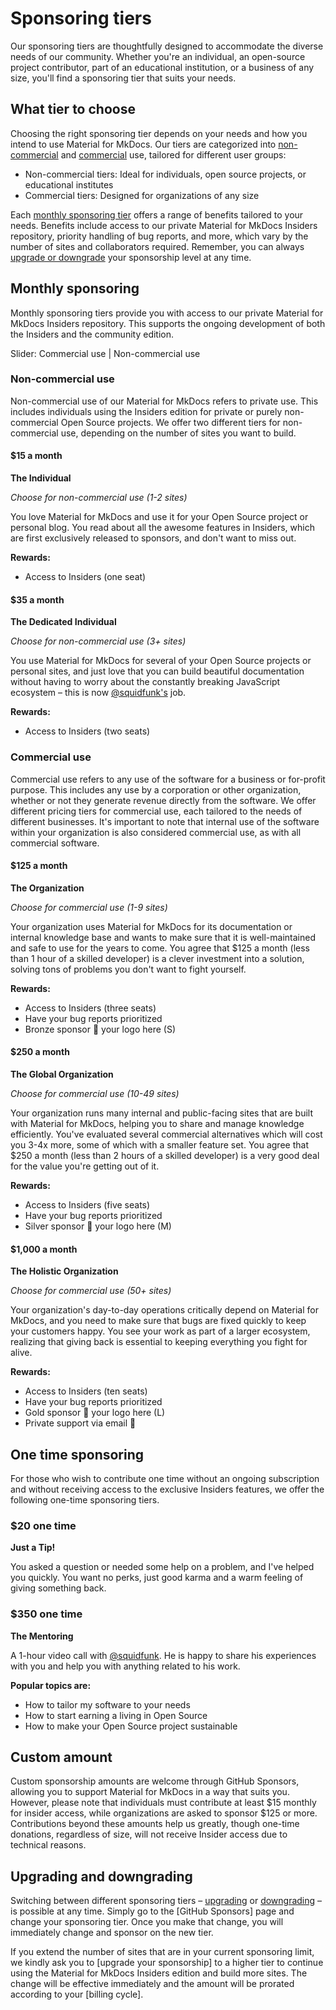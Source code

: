 # Sponsoring tiers

Our sponsoring tiers are thoughtfully designed to accommodate the diverse needs
of our community. Whether you're an individual, an open-source project
contributor, part of an educational institution, or a business of any size,
you'll find a sponsoring tier that suits your needs.

## What tier to choose

Choosing the right sponsoring tier depends on your needs and how you intend to
use Material for MkDocs. Our tiers are categorized into [non-commercial] and
[commercial] use, tailored for different user groups:

  - Non-commercial tiers: Ideal for individuals, open source projects, or
  educational institutes
  - Commercial tiers: Designed for organizations of any size

Each [monthly sponsoring tier] offers a range of benefits tailored to your needs.
Benefits include access to our private Material for MkDocs Insiders repository,
priority handling of bug reports, and more, which vary by the number of sites
and collaborators required. Remember, you can always [upgrade or downgrade] your
sponsorship level at any time.

  [monthly sponsoring tier]: #monthly-sponsoring
  [non-commercial]: #non-commercial-use
  [commercial]: #commercial-use
  [upgrade or downgrade]: payment-and-billing.md/#upgrading-and-downgrading

## Monthly sponsoring

Monthly sponsoring tiers provide you with access to our private Material for
MkDocs Insiders repository. This supports the ongoing development of both the
Insiders and the community edition.

Slider: Commercial use | Non-commercial use

### Non-commercial use

Non-commercial use of our Material for MkDocs refers to private use. This
includes individuals using the Insiders edition for private or purely
non-commercial Open Source projects. We offer two different tiers for
non-commercial use, depending on the number of sites you want to build.

#### $15 a month
__The Individual__

_Choose for non-commercial use (1-2 sites)_

You love Material for MkDocs and use it for your Open Source project or personal
blog. You read about all the awesome features in Insiders, which are first
exclusively released to sponsors, and don't want to miss out.

__Rewards:__

  - Access to Insiders (one seat)

#### $35 a month
__The Dedicated Individual__

_Choose for non-commercial use (3+ sites)_

You use Material for MkDocs for several of your Open Source projects or personal
sites, and just love that you can build beautiful documentation without having
to worry about the constantly breaking JavaScript ecosystem – this is now
[@squidfunk's] job.

  [@squidfunk's]: https://github.com/squidfunk

__Rewards:__

  - Access to Insiders (two seats)

### Commercial use

Commercial use refers to any use of the software for a business or for-profit
purpose. This includes any use by a corporation or other organization, whether
or not they generate revenue directly from the software. We offer different
pricing tiers for commercial use, each tailored to the needs of different
businesses. It's important to note that internal use of the software within your
organization is also considered commercial use, as with all commercial software.

#### $125 a month
__The Organization__

_Choose for commercial use (1-9 sites)_

Your organization uses Material for MkDocs for its documentation or internal
knowledge base and wants to make sure that it is well-maintained and safe to use
for the years to come. You agree that $125 a month (less than 1 hour of a
skilled developer) is a clever investment into a solution, solving tons of
problems you don't want to fight yourself.

__Rewards:__

  - Access to Insiders (three seats)
  - Have your bug reports prioritized
  - Bronze sponsor 🥉 your logo here (S)

#### $250 a month
__The Global Organization__

_Choose for commercial use (10-49 sites)_

Your organization runs many internal and public-facing sites that are built with
Material for MkDocs, helping you to share and manage knowledge efficiently.
You've evaluated several commercial alternatives which will cost you 3-4x more,
some of which with a smaller feature set. You agree that $250 a month (less than
2 hours of a skilled developer) is a very good deal for the value you're getting
out of it.

__Rewards:__

  - Access to Insiders (five seats)
  - Have your bug reports prioritized
  - Silver sponsor 🥈 your logo here (M)

#### $1,000 a month
__The Holistic Organization__

_Choose for commercial use (50+ sites)_

Your organization's day-to-day operations critically depend on Material for
MkDocs, and you need to make sure that bugs are fixed quickly to keep your
customers happy. You see your work as part of a larger ecosystem, realizing that
giving back is essential to keeping everything you fight for alive.

__Rewards:__

  - Access to Insiders (ten seats)
  - Have your bug reports prioritized
  - Gold sponsor 🥇 your logo here (L)
  - Private support via email 📨

## One time sponsoring

For those who wish to contribute one time without an ongoing subscription and
without receiving access to the exclusive Insiders features, we offer the
following one-time sponsoring tiers.

### $20 one time

__Just a Tip!__

You asked a question or needed some help on a problem, and I've helped you
quickly. You want no perks, just good karma and a warm feeling of giving
something back.

### $350 one time

__The Mentoring__

A 1-hour video call with [@squidfunk]. He is happy to share his experiences
with you and help you with anything related to his work.

__Popular topics are:__

  - How to tailor my software to your needs
  - How to start earning a living in Open Source
  - How to make your Open Source project sustainable


  [@squidfunk]: https://github.com/squidfunk


## Custom amount

Custom sponsorship amounts are welcome through GitHub Sponsors, allowing you to
support Material for MkDocs in a way that suits you. However, please note that
individuals must contribute at least $15 monthly for insider access, while
organizations are asked to sponsor $125 or more. Contributions beyond these
amounts help us greatly, though one-time donations, regardless of size, will not
receive Insider access due to technical reasons.

## Upgrading and downgrading

Switching between different sponsoring tiers – [upgrading] or [downgrading] – is
possible at any time. Simply go to the [GitHub Sponsors] page and change your
sponsoring tier. Once you make that change, you will immediately change and
sponsor on the new tier.

If you extend the number of sites that are in your current sponsoring limit, we
kindly ask you to [upgrade your sponsorship] to a higher tier to continue using
the Material for MkDocs Insiders edition and build more sites. The change will
be effective immediately and the amount will be prorated according to your
[billing cycle].

  [upgrading]: https://docs.github.com/en/billing/managing-billing-for-github-sponsors/upgrading-a-sponsorship
  [downgrading]: https://docs.github.com/en/billing/managing-billing-for-github-sponsors/downgrading-a-sponsorship
  [upgrade]: https://docs.github.com/en/billing/managing-billing-for-github-sponsors/upgrading-a-sponsorship
